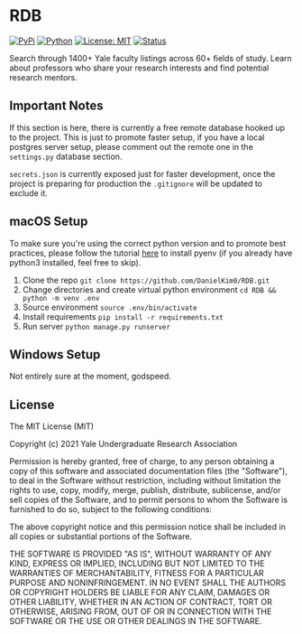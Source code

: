 # RDB

[![PyPi](https://img.shields.io/badge/pypi-v21.0-blue)](https://pypi.org/pypi/django/)
[![Python](https://img.shields.io/pypi/pyversions/django.svg)](https://pypi.org/pypi/django/)
[![License: MIT](https://img.shields.io/badge/License-MIT-yellow.svg)](https://opensource.org/licenses/MIT)
[![Status](https://img.shields.io/pypi/status/django.svg)](https://pypi.org/pypi/django/)
 
Search through 1400+ Yale faculty listings across 60+ fields of study. Learn about professors who share your research interests and find potential research mentors.

## Important Notes

If this section is here, there is currently a free remote database hooked up to the project. This is just to promote faster setup, if you have a local postgres server setup, please comment out the remote one in the `settings.py` database section.

`secrets.json` is currently exposed just for faster development, once the project is preparing for production the `.gitignore` will be updated to exclude it.
 
## macOS Setup

To make sure you're using the correct python version and to promote best practices, please follow the tutorial [here](https://github.com/pyenv/pyenv/blob/master/README.md) to install pyenv (if you already have python3 installed, feel free to skip).

1. Clone the repo
`git clone https://github.com/DanielKim0/RDB.git`
2. Change directories and create virtual python environment
`cd RDB && python -m venv .env`
3. Source environment
`source .env/bin/activate`
4. Install requirements
`pip install -r requirements.txt`
5. Run server
`python manage.py runserver`

## Windows Setup

Not entirely sure at the moment, godspeed.
 
## License
 
The MIT License (MIT)

Copyright (c) 2021 Yale Undergraduate Research Association

Permission is hereby granted, free of charge, to any person obtaining a copy of this software and associated documentation files (the "Software"), to deal in the Software without restriction, including without limitation the rights to use, copy, modify, merge, publish, distribute, sublicense, and/or sell copies of the Software, and to permit persons to whom the Software is furnished to do so, subject to the following conditions:

The above copyright notice and this permission notice shall be included in all copies or substantial portions of the Software.

THE SOFTWARE IS PROVIDED "AS IS", WITHOUT WARRANTY OF ANY KIND, EXPRESS OR IMPLIED, INCLUDING BUT NOT LIMITED TO THE WARRANTIES OF MERCHANTABILITY, FITNESS FOR A PARTICULAR PURPOSE AND NONINFRINGEMENT. IN NO EVENT SHALL THE AUTHORS OR COPYRIGHT HOLDERS BE LIABLE FOR ANY CLAIM, DAMAGES OR OTHER LIABILITY, WHETHER IN AN ACTION OF CONTRACT, TORT OR OTHERWISE, ARISING FROM, OUT OF OR IN CONNECTION WITH THE SOFTWARE OR THE USE OR OTHER DEALINGS IN THE SOFTWARE.